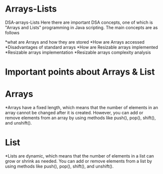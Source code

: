 # Arrays-Lists
DSA-arrays-Lists 
Here there are important DSA concepts, one of which is "Arrays and Lists" programming in Java scripting. The main concepts are as follows

*what are Arrays and how they are stored
*How are Arrays accessed
*Disadvantages of standard arrays
*How are Resizable arrays implemented
*Resizable arrays implementation
*Resizable arrays complexity analysis

# Important points about Arrays & List

# Arrays
*Arrays have a fixed length, which means that the number of elements in an array cannot be changed after it is created. However, you can add or remove elements from an array by using methods like push(), pop(), shift(), and unshift().

# List
*Lists are dynamic, which means that the number of elements in a list can grow or shrink as needed. You can add or remove elements from a list by using methods like push(), pop(), shift(), and unshift().
